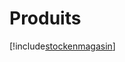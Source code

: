 # Produits

[!include[stockenmagasin](produits.stockenmagasin.autogen.md)]






























































